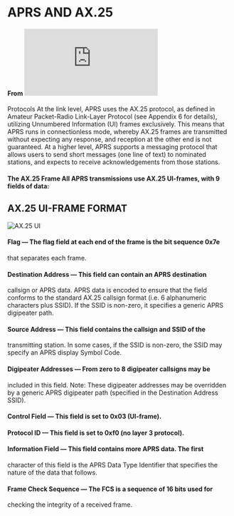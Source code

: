 # APRS AND AX.25
#### From ![aprs.org](http://www.aprs.org/doc/APRS101.PDF)
Protocols At the link level, APRS uses the AX.25 protocol, as defined in Amateur
Packet-Radio Link-Layer Protocol (see Appendix 6 for details), utilizing
Unnumbered Information (UI) frames exclusively. This means that APRS
runs in connectionless mode, whereby AX.25 frames are transmitted without
expecting any response, and reception at the other end is not guaranteed.
At a higher level, APRS supports a messaging protocol that allows users to
send short messages (one line of text) to nominated stations, and expects to
receive acknowledgements from those stations.

#### The AX.25 Frame All APRS transmissions use AX.25 UI-frames, with 9 fields of data:
## AX.25 UI-FRAME FORMAT

![AX.25 UI](https://raw.githubusercontent.com/stonepresto/pharah/master/ref/aprs_ax25.png)

#### Flag — The flag field at each end of the frame is the bit sequence 0x7e
that separates each frame.

#### Destination Address — This field can contain an APRS destination
callsign or APRS data. APRS data is encoded to ensure that the field
conforms to the standard AX.25 callsign format (i.e. 6 alphanumeric
characters plus SSID). If the SSID is non-zero, it specifies a generic
APRS digipeater path.

#### Source Address — This field contains the callsign and SSID of the
transmitting station. In some cases, if the SSID is non-zero, the SSID
may specify an APRS display Symbol Code.

#### Digipeater Addresses — From zero to 8 digipeater callsigns may be
included in this field. Note: These digipeater addresses may be
overridden by a generic APRS digipeater path (specified in the
Destination Address SSID).

#### Control Field — This field is set to 0x03 (UI-frame).

#### Protocol ID — This field is set to 0xf0 (no layer 3 protocol).

#### Information Field — This field contains more APRS data. The first
character of this field is the APRS Data Type Identifier that specifies the
nature of the data that follows.

#### Frame Check Sequence — The FCS is a sequence of 16 bits used for
checking the integrity of a received frame.
